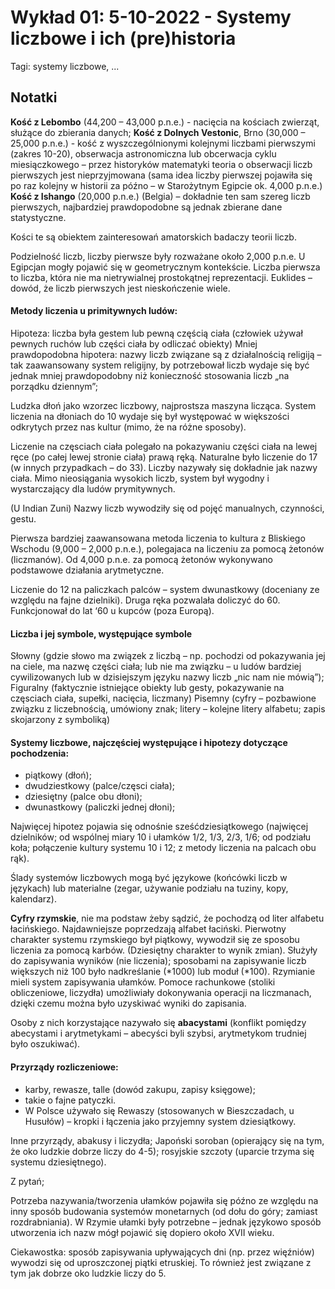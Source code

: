 # Wykład 01: 5-10-2022 - Systemy liczbowe i ich (pre)historia

Tagi: systemy liczbowe, ...

## Notatki

**Kość z Lebombo** (44,200 – 43,000 p.n.e.) - nacięcia na kościach zwierząt, służące do zbierania danych;
**Kość z Dolnych Vestonic**, Brno (30,000 – 25,000 p.n.e.) - kość z wyszczególnionymi kolejnymi liczbami pierwszymi (zakres 10-20), obserwacja astronomiczna lub obcerwacja cyklu miesiączkowego – przez historyków matematyki teoria o obserwacji liczb pierwszych jest nieprzyjmowana (sama idea liczby pierwszej pojawiła się po raz kolejny w historii za późno – w Starożytnym Egipcie ok. 4,000 p.n.e.)
**Kość z Ishango** (20,000 p.n.e.) (Belgia) – dokładnie ten sam szereg liczb pierwszych, najbardziej prawdopodobne są jednak zbierane dane statystyczne.

Kości te są obiektem zainteresowań amatorskich badaczy teorii liczb.

Podzielność liczb, liczby pierwsze były rozważane około 2,000 p.n.e. U Egipcjan mogły pojawić się w geometrycznym kontekście. Liczba pierwsza to liczba, która nie ma nietrywialnej prostokątnej reprezentacji. Euklides – dowód, że liczb pierwszych jest nieskończenie wiele.

#### **Metody liczenia** u primitywnych ludów:
Hipoteza: liczba była gestem lub pewną częścią ciała (człowiek używał pewnych ruchów lub części ciała by odliczać obiekty)
Mniej prawdopodobna hipotera: nazwy liczb związane są z działalnością religiją – tak zaawansowany system religijny, by potrzebował liczb wydaje się być jednak mniej prawdopodobny niż konieczność stosowania liczb „na porządku dziennym”;

Ludzka dłoń jako wzorzec liczbowy, najprostsza maszyna licząca. System liczenia na dłoniach do 10 wydaje się był występować w większości odkrytych przez nas kultur (mimo, że na różne sposoby). 

Liczenie na częsciach ciała polegało na pokazywaniu części ciała na lewej ręce (po całej lewej stronie ciała) prawą ręką. Naturalne było liczenie do 17 (w innych przypadkach – do 33). Liczby nazywały się dokładnie jak nazwy ciała. Mimo nieosiągania wysokich liczb, system był wygodny i wystarczający dla ludów prymitywnych.

(U Indian Zuni) Nazwy liczb wywodziły się od pojęć manualnych, czynności, gestu.

Pierwsza bardziej zaawansowana metoda liczenia to kultura z Bliskiego Wschodu (9,000 – 2,000 p.n.e.), polegajaca na liczeniu za pomocą żetonów (liczmanów). Od 4,000 p.n.e. za pomocą żetonów wykonywano podstawowe działania arytmetyczne.

Liczenie do 12 na paliczkach palców – system dwunastkowy (doceniany ze względu na fajne dzielniki). Druga ręka pozwalała doliczyć do 60. Funkcjonował do lat ‘60 u kupców (poza Europą).

#### **Liczba i jej symbole**, występujące symbole
Słowny (gdzie słowo ma związek z liczbą – np. pochodzi od pokazywania jej na ciele, ma nazwę części ciała; lub nie ma związku – u ludów bardziej cywilizowanych lub w dzisiejszym języku nazwy liczb „nic nam nie mówią”);
Figuralny (faktycznie istniejące obiekty lub gesty, pokazywanie na częsciach ciała, supełki, nacięcia, liczmany)
Pisemny (cyfry – pozbawione związku z liczebnością, umówiony znak; litery – kolejne litery alfabetu; zapis skojarzony z symboliką)

#### **Systemy liczbowe**, najczęściej występujące i hipotezy dotyczące pochodzenia:
- piątkowy (dłoń);
- dwudziestkowy (palce/częsci ciała);
- dziesiętny (palce obu dłoni);
- dwunastkowy (paliczki jednej dłoni);

Najwięcej hipotez pojawia się odnośnie sześćdziesiątkowego (najwięcej dzielników; od wspólnej miary 10 i ułamków 1/2, 1/3, 2/3, 1/6; od podziału koła; połączenie kultury systemu 10 i 12; z metody liczenia na palcach obu rąk).

Ślady systemów liczbowych mogą być językowe (końcówki liczb w językach) lub materialne (zegar, używanie podziału na tuziny, kopy, kalendarz).

**Cyfry rzymskie**, nie ma podstaw żeby sądzić, że pochodzą od liter alfabetu łacińskiego. Najdawniejsze poprzedzają alfabet łaciński. Pierwotny charakter systemu rzymskiego był piątkowy, wywodził się ze sposobu liczenia za pomocą karbów. (Dziesiętny charakter to wynik zmian). Służyły do zapisywania wyników (nie liczenia); sposobami na zapisywanie liczb większych niż 100 było nadkreślanie (*1000) lub moduł (*100). 
Rzymianie mieli system zapisywania ułamków.
Pomoce rachunkowe (stoliki obliczeniowe, liczydła) umożliwiały dokonywania operacji na liczmanach, dzięki czemu można było uzyskiwać wyniki do zapisania. 

Osoby z nich korzystające nazywało się **abacystami** (konflikt pomiędzy abecystami i arytmetykami – abecyści byli szybsi, arytmetykom trudniej było oszukiwać). 

#### Przyrządy rozliczeniowe:
- karby, rewasze, talle (dowód zakupu, zapisy księgowe); 
- takie o fajne patyczki. 
- W Polsce używało się Rewaszy (stosowanych w Bieszczadach, u Husułów) – kropki i łączenia jako przyjemny system dziesiątkowy.

Inne przyrządy, abakusy i liczydła;
Japoński soroban (opierający się na tym, że oko ludzkie dobrze liczy do 4-5); rosyjskie szczoty (uparcie trzyma się systemu dziesiętnego). 

Z pytań;

Potrzeba nazywania/tworzenia ułamków pojawiła się późno ze względu na inny sposób budowania systemów monetarnych (od dołu do góry; zamiast rozdrabniania). W Rzymie ułamki były potrzebne – jednak językowo sposób utworzenia ich nazw mógł pojawić się dopiero około XVII wieku.

Ciekawostka: sposób zapisywania upływających dni (np. przez więźniów) wywodzi się od uproszczonej piątki etruskiej. To również jest związane z tym jak dobrze oko ludzkie liczy do 5.

